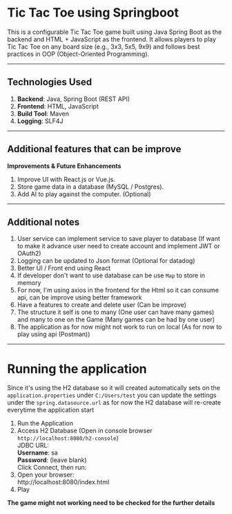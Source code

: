 # Tic Tac Toe using Springboot
This is a configurable Tic Tac Toe game built using Java Spring Boot as the backend and HTML + JavaScript as the frontend. It allows players to play Tic Tac Toe on any board size (e.g., 3x3, 5x5, 9x9) and follows best practices in OOP (Object-Oriented Programming).

---
## Technologies Used

1. **Backend**: Java, Spring Boot (REST API)
2. **Frontend**: HTML, JavaScript
3. **Build Tool**: Maven
4. **Logging**: SLF4J

---
## Additional features that can be improve

**Improvements & Future Enhancements**
1. Improve UI with React.js or Vue.js.
2. Store game data in a database (MySQL / Postgres). 
3. Add AI to play against the computer. (Optional)

---
## Additional notes
1. User service can implement service to save player to database (If want to make it advance user need to create account and implement JWT or OAuth2)
2. Logging can be updated to Json format (Optional for datadog)
3. Better UI / Front end using React
4. If developer don't want to use database can be use `Map` to store in memory
5. For now, I'm using axios in the frontend for the Html so it can consume api, can be improve using better framework
6. Have a features to create and delete user (Can be improve)
7. The structure it self is one to many (One user can have many games) and many to one on the Game (Many games can be had by one user)
8. The application as for now might not work to run on local (As for now to play using api (Postman))

---
# Running the application
Since it's using the H2 database so it will created automatically sets on the `application.properties` under `C:/Users/test` you can update the settings under the `spring.datasource.url` as for now the H2 database will re-create everytime the application start

1. Run the Application
2. Access H2 Database (Open in console browser `http://localhost:8080/h2-console`)
   <br />JDBC URL:
   <br />**Username**: sa
   <br />**Password**: (leave blank)
   <br />Click Connect, then run:
3. Open your browser:
   <br />http://localhost:8080/index.html
4. Play

**The game might not working need to be checked for the further details**
